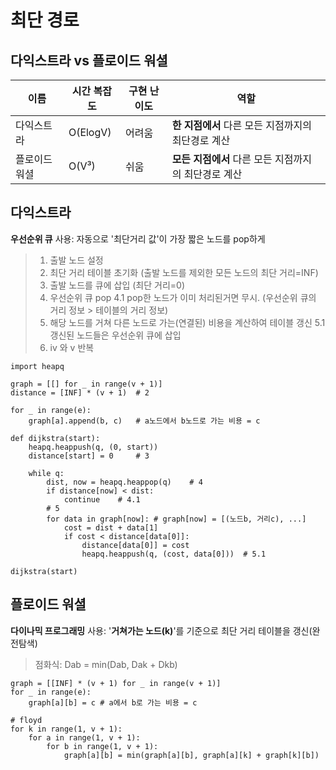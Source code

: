 # 최단 경로
## 다익스트라 vs 플로이드 워셜

| 이름 | 시간 복잡도 | 구현 난이도 | 역할 |
|--|--|--|--|
| 다익스트라 | O(ElogV) | 어려움 | **한 지점에서** 다른 모든 지점까지의 최단경로 계산 |
| 플로이드 워셜 | O(V³) | 쉬움 | **모든 지점에서** 다른 모든 지점까지의 최단경로 계산 |

## 다익스트라
**우선순위 큐** 사용: 자동으로 '최단거리 값'이 가장 짧은 노드를 pop하게
> 1. 출발 노드 설정
> 2. 최단 거리 테이블 초기화 (출발 노드를 제외한 모든 노드의 최단 거리=INF)
> 3. 출발 노드를 큐에 삽입 (최단 거리=0)
> 4. 우선순위 큐 pop
> 4.1 pop한 노드가 이미 처리된거면 무시. (우선순위 큐의 거리 정보 > 테이블의 거리 정보) 
> 5. 해당 노드를 거쳐 다른 노드로 가는(연결된) 비용을 계산하여 테이블 갱신
> 5.1 갱신된 노드들은 우선순위 큐에 삽입
> 6. iv 와 v 반복

    import heapq
	
	graph = [[] for _ in range(v + 1)]
	distance = [INF] * (v + 1)	# 2

	for _ in range(e):
		graph[a].append(b, c)	# a노드에서 b노드로 가는 비용 = c

	def dijkstra(start):
		heapq.heappush(q, (0, start))
		distance[start] = 0		# 3
	
		while q:
			dist, now = heapq.heappop(q)	# 4
			if distance[now] < dist:
				continue	# 4.1
			# 5
			for data in graph[now]:	# graph[now] = [(노드b, 거리c), ...]
				cost = dist + data[1]
				if cost < distance[data[0]]:
					distance[data[0]] = cost
					heapq.heappush(q, (cost, data[0]))	# 5.1

	dijkstra(start)

## 플로이드 워셜
**다이나믹 프로그래밍** 사용: '**거쳐가는 노드(k)**'를 기준으로 최단 거리 테이블을 갱신(완전탐색)
> 점화식: Dab = min(Dab, Dak + Dkb) 

    graph = [[INF] * (v + 1) for _ in range(v + 1)]
	for _ in range(e):
		graph[a][b] = c	# a에서 b로 가는 비용 = c

	# floyd 
	for k in range(1, v + 1):
		for a in range(1, v + 1):
			for b in range(1, v + 1):
				graph[a][b] = min(graph[a][b], graph[a][k] + graph[k][b])
